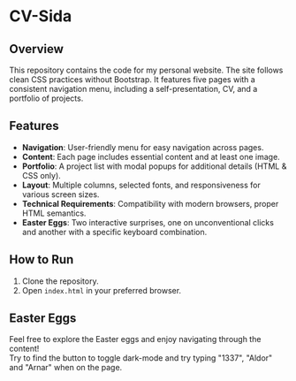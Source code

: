 # CV-Sida

## Overview
This repository contains the code for my personal website. The site follows clean CSS practices without Bootstrap. It features five pages with a consistent navigation menu, including a self-presentation, CV, and a portfolio of projects.

## Features
- **Navigation**: User-friendly menu for easy navigation across pages.
- **Content**: Each page includes essential content and at least one image.
- **Portfolio**: A project list with modal popups for additional details (HTML & CSS only).
- **Layout**: Multiple columns, selected fonts, and responsiveness for various screen sizes.
- **Technical Requirements**: Compatibility with modern browsers, proper HTML semantics.
- **Easter Eggs**: Two interactive surprises, one on unconventional clicks and another with a specific keyboard combination.

## How to Run
1. Clone the repository.
2. Open `index.html` in your preferred browser.
## Easter Eggs
Feel free to explore the Easter eggs and enjoy navigating through the content!  
Try to find the button to toggle dark-mode and try typing "1337", "Aldor" and "Arnar" when on the page.

